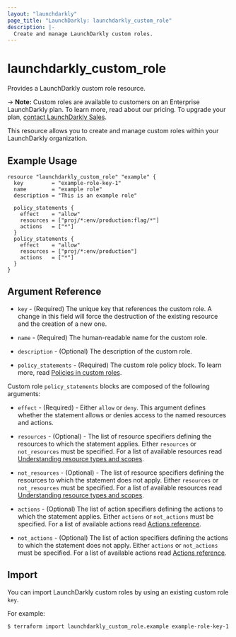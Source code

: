 ```yaml
---
layout: "launchdarkly"
page_title: "LaunchDarkly: launchdarkly_custom_role"
description: |-
  Create and manage LaunchDarkly custom roles.
---
```


# launchdarkly_custom_role

Provides a LaunchDarkly custom role resource.

-> **Note:** Custom roles are available to customers on an Enterprise LaunchDarkly plan. To learn more, read about our pricing. To upgrade your plan, [contact LaunchDarkly Sales](https://launchdarkly.com/contact-sales/).

This resource allows you to create and manage custom roles within your LaunchDarkly organization.

## Example Usage

```hcl
resource "launchdarkly_custom_role" "example" {
  key         = "example-role-key-1"
  name        = "example role"
  description = "This is an example role"

  policy_statements {
    effect    = "allow"
    resources = ["proj/*:env/production:flag/*"]
    actions   = ["*"]
  }
  policy_statements {
    effect    = "allow"
    resources = ["proj/*:env/production"]
    actions   = ["*"]
  }
}
```

## Argument Reference

- `key` - (Required) The unique key that references the custom role. A change in this field will force the destruction of the existing resource and the creation of a new one.

- `name` - (Required) The human-readable name for the custom role.

- `description` - (Optional) The description of the custom role.

- `policy_statements` - (Required) The custom role policy block. To learn more, read [Policies in custom roles](https://docs.launchdarkly.com/docs/policies-in-custom-roles).

Custom role `policy_statements` blocks are composed of the following arguments:

- `effect` - (Required) - Either `allow` or `deny`. This argument defines whether the statement allows or denies access to the named resources and actions.

- `resources` - (Optional) - The list of resource specifiers defining the resources to which the statement applies. Either `resources` or `not_resources` must be specified. For a list of available resources read [Understanding resource types and scopes](https://docs.launchdarkly.com/home/account-security/custom-roles/resources#understanding-resource-types-and-scopes).

- `not_resources` - (Optional) - The list of resource specifiers defining the resources to which the statement does not apply. Either `resources` or `not_resources` must be specified. For a list of available resources read [Understanding resource types and scopes](https://docs.launchdarkly.com/home/account-security/custom-roles/resources#understanding-resource-types-and-scopes).

- `actions` - (Optional) The list of action specifiers defining the actions to which the statement applies. Either `actions` or `not_actions` must be specified. For a list of available actions read [Actions reference](https://docs.launchdarkly.com/home/account-security/custom-roles/actions#actions-reference).

- `not_actions` - (Optional) The list of action specifiers defining the actions to which the statement does not apply. Either `actions` or `not_actions` must be specified. For a list of available actions read [Actions reference](https://docs.launchdarkly.com/home/account-security/custom-roles/actions#actions-reference).

## Import

You can import LaunchDarkly custom roles by using an existing custom role `key`.

For example:

```
$ terraform import launchdarkly_custom_role.example example-role-key-1
```
